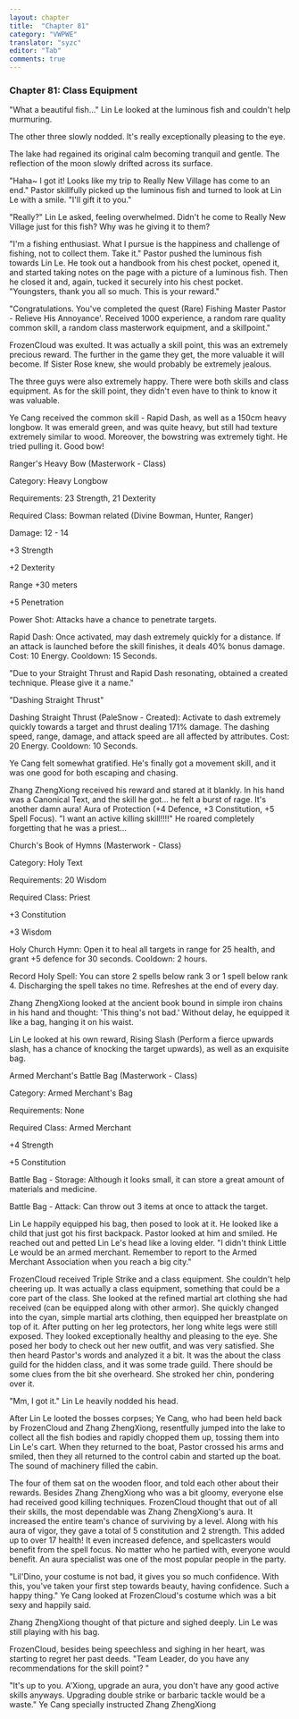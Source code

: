 ```yaml
---
layout: chapter
title:  "Chapter 81"
category: "VWPWE"
translator: "syzc"
editor: "Tab"
comments: true
---
```


### Chapter 81: Class Equipment
 
"What a beautiful fish..." Lin Le looked at the luminous fish and couldn't help murmuring.
 
The other three slowly nodded. It's really exceptionally pleasing to the eye.
 
The lake had regained its original calm becoming tranquil and gentle. The reflection of the moon slowly drifted across its surface.
 
"Haha~ I got it! Looks like my trip to Really New Village has come to an end." Pastor skillfully picked up the luminous fish and turned to look at Lin Le with a smile. "I'll gift it to you."
 
"Really?" Lin Le asked, feeling overwhelmed. Didn't he come to Really New Village just for this fish? Why was he giving it to them?
 
"I'm a fishing enthusiast. What I pursue is the happiness and challenge of fishing, not to collect them. Take it." Pastor pushed the luminous fish towards Lin Le. He took out a handbook from his chest pocket, opened it, and started taking notes on the page with a picture of a luminous fish. Then he closed it and, again, tucked it securely into his chest pocket. "Youngsters, thank you all so much. This is your reward." 
 
"Congratulations. You've completed the quest (Rare) Fishing Master Pastor - Relieve His Annoyance'. Received 1000 experience, a random rare quality common skill, a random class masterwork equipment, and a skillpoint."
 
FrozenCloud was exulted. It was actually a skill point, this was an extremely precious reward. The further in the game they get, the more valuable it will become. If Sister Rose knew, she would probably be extremely jealous.
 
The three guys were also extremely happy. There were both skills and class equipment. As for the skill point, they didn't even have to think to know it was valuable. 
 
Ye Cang received the common skill - Rapid Dash, as well as a 150cm heavy longbow. It was emerald green, and was quite heavy, but still had texture extremely similar to wood. Moreover, the bowstring was extremely tight. He tried pulling it. Good bow!  
 
Ranger's Heavy Bow (Masterwork - Class)
 
Category: Heavy Longbow
 
Requirements: 23 Strength, 21 Dexterity
 
Required Class: Bowman related (Divine Bowman, Hunter, Ranger)
 
Damage: 12 - 14
 
+3 Strength
 
+2 Dexterity
 
Range +30 meters
 
+5 Penetration
 
Power Shot: Attacks have a chance to penetrate targets.
 
Rapid Dash: Once activated, may dash extremely quickly for a distance. If an attack is launched before the skill finishes, it deals 40% bonus damage. Cost: 10 Energy. Cooldown: 15 Seconds.
 
"Due to your Straight Thrust and Rapid Dash resonating, obtained a created technique. Please give it a name."
 
"Dashing Straight Thrust"
 
Dashing Straight Thrust (PaleSnow - Created): Activate to dash extremely quickly towards a target and thrust dealing 171% damage. The dashing speed, range, damage, and attack speed are all affected by attributes. Cost: 20 Energy. Cooldown: 10 Seconds. 
 
Ye Cang felt somewhat gratified. He's finally got a movement skill, and it was one good for both escaping and chasing.
 
Zhang ZhengXiong received his reward and stared at it blankly. In his hand was a Canonical Text, and the skill he got... he felt a burst of rage. It's another damn aura! Aura of Protection (+4 Defence, +3 Constitution, +5 Spell Focus). "I want an active killing skill!!!!" He roared completely forgetting that he was a priest...
 
Church's Book of Hymns (Masterwork - Class)
 
Category: Holy Text
 
Requirements: 20 Wisdom
 
Required Class: Priest
 
+3 Constitution
 
+3 Wisdom
 
Holy Church Hymn: Open it to heal all targets in range for 25 health, and grant +5 defence for 30 seconds. Cooldown: 2 hours.
 
Record Holy Spell: You can store 2 spells below rank 3 or 1 spell below rank 4. Discharging the spell takes no time. Refreshes at the end of every day.
 
Zhang ZhengXiong looked at the ancient book bound in simple iron chains in his hand and thought: 'This thing's not bad.' Without delay, he equipped it like a bag, hanging it on his waist.
 
Lin Le looked at his own reward, Rising Slash (Perform a fierce upwards slash, has a chance of knocking the target upwards), as well as an exquisite bag.
 
Armed Merchant's Battle Bag (Masterwork - Class)
 
Category: Armed Merchant's Bag
 
Requirements: None
 
Required Class: Armed Merchant
 
+4 Strength
 
+5 Constitution
 
Battle Bag - Storage: Although it looks small, it can store a great amount of materials and medicine.
 
Battle Bag - Attack: Can throw out 3 items at once to attack the target.
 
Lin Le happily equipped his bag, then posed to look at it. He looked like a child that just got his first backpack. Pastor looked at him and smiled. He reached out and petted Lin Le's head like a loving elder. "I didn't think Little Le would be an armed merchant. Remember to report to the Armed Merchant Association when you reach a big city."
 
FrozenCloud received Triple Strike and a class equipment. She couldn't help cheering up. It was actually a class equipment, something that could be a core part of the class. She looked at the refined martial art clothing she had received (can be equipped along with other armor). She quickly changed into the cyan, simple martial arts clothing, then equipped her breastplate on top of it. After putting on her leg protectors, her long white legs were still exposed. They looked exceptionally healthy and pleasing to the eye. She posed her body to check out her new outfit, and was very satisfied. She then heard Pastor's words and analyzed it a bit. It was the about the class guild for the hidden class, and it was some trade guild. There should be some clues from the bit she overheard. She stroked her chin, pondering over it.
 
"Mm, I got it." Lin Le heavily nodded his head.
 
After Lin Le looted the bosses corpses; Ye Cang, who had been held back by FrozenCloud and Zhang ZhengXiong, resentfully jumped into the lake to collect all the fish bodies and rapidly chopped them up, tossing them into Lin Le's cart. When they returned to the boat, Pastor crossed his arms and smiled, then they all returned to the control cabin and started up the boat. The sound of machinery filled the cabin. 
 
The four of them sat on the wooden floor, and told each other about their rewards. Besides Zhang ZhengXiong who was a bit gloomy, everyone else had received good killing techniques. FrozenCloud thought that out of all their skills, the most dependable was Zhang ZhengXiong's aura. It increased the entire team's chance of surviving by a level. Along with his aura of vigor, they gave a total of 5 constitution and 2 strength. This added up to over 17 health! It even increased defence, and spellcasters would benefit from the spell focus. No matter who he partied with, everyone would benefit. An aura specialist was one of the most popular people in the party.
 
"Lil'Dino, your costume is not bad, it gives you so much confidence. With this, you've taken your first step towards beauty, having confidence. Such a happy thing." Ye Cang looked at FrozenCloud's costume which was a bit sexy and happily said.
 
Zhang ZhengXiong thought of that picture and sighed deeply. Lin Le was still playing with his bag.
 
FrozenCloud, besides being speechless and sighing in her heart, was starting to regret her past deeds. "Team Leader, do you have any recommendations for the skill point? "
 
"It's up to you. A'Xiong, upgrade an aura, you don't have any good active skills anyways. Upgrading double strike or barbaric tackle would be a waste." Ye Cang specially instructed Zhang ZhengXiong 
